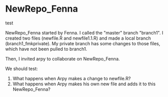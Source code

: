 # NewRepo_Fenna
test

NewRepo_Fenna started by Fenna. I called the "master" branch "branch1". I created two files (newfile.R and newfile1.1.R) and made a local branch (branch1_fmkprivate). My private branch has some changes to those files, which have not been pulled to branch1. 

Then, I invited arpy to collaborate on NewRepo_Fenna.

We should test:
1. What happens when Arpy makes a change to newfile.R?
2. What happens when Arpy makes his own new file and adds it to this NewRepo_Fenna?
